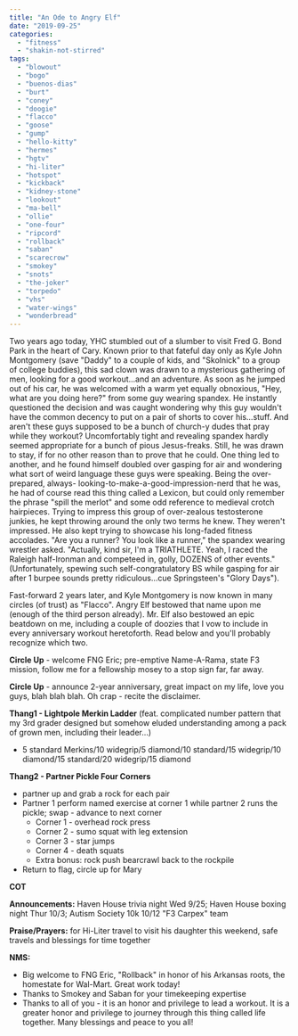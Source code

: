 ```yaml
---
title: "An Ode to Angry Elf"
date: "2019-09-25"
categories: 
  - "fitness"
  - "shakin-not-stirred"
tags: 
  - "blowout"
  - "bogo"
  - "buenos-dias"
  - "burt"
  - "coney"
  - "doogie"
  - "flacco"
  - "goose"
  - "gump"
  - "hello-kitty"
  - "hermes"
  - "hgtv"
  - "hi-liter"
  - "hotspot"
  - "kickback"
  - "kidney-stone"
  - "lookout"
  - "ma-bell"
  - "ollie"
  - "one-four"
  - "ripcord"
  - "rollback"
  - "saban"
  - "scarecrow"
  - "smokey"
  - "snots"
  - "the-joker"
  - "torpedo"
  - "vhs"
  - "water-wings"
  - "wonderbread"
---
```


Two years ago today, YHC stumbled out of a slumber to visit Fred G. Bond Park in the heart of Cary. Known prior to that fateful day only as Kyle John Montgomery (save "Daddy" to a couple of kids, and "Skolnick" to a group of college buddies), this sad clown was drawn to a mysterious gathering of men, looking for a good workout...and an adventure. As soon as he jumped out of his car, he was welcomed with a warm yet equally obnoxious, "Hey, what are you doing here?" from some guy wearing spandex. He instantly questioned the decision and was caught wondering why this guy wouldn't have the common decency to put on a pair of shorts to cover his...stuff. And aren't these guys supposed to be a bunch of church-y dudes that pray while they workout? Uncomfortably tight and revealing spandex hardly seemed appropriate for a bunch of pious Jesus-freaks. Still, he was drawn to stay, if for no other reason than to prove that he could. One thing led to another, and he found himself doubled over gasping for air and wondering what sort of weird language these guys were speaking. Being the over-prepared, always- looking-to-make-a-good-impression-nerd that he was, he had of course read this thing called a Lexicon, but could only remember the phrase "spill the merlot" and some odd reference to medieval crotch hairpieces. Trying to impress this group of over-zealous testosterone junkies, he kept throwing around the only two terms he knew. They weren't impressed. He also kept trying to showcase his long-faded fitness accolades. "Are you a runner? You look like a runner," the spandex wearing wrestler asked. "Actually, kind sir, I'm a TRIATHLETE. Yeah, I raced the Raleigh half-Ironman and competeed in, golly, DOZENS of other events." (Unfortunately, spewing such self-congratulatory BS while gasping for air after 1 burpee sounds pretty ridiculous...cue Springsteen's "Glory Days").

Fast-forward 2 years later, and Kyle Montgomery is now known in many circles (of trust) as "Flacco". Angry Elf bestowed that name upon me (enough of the third person already). Mr. Elf also bestowed an epic beatdown on me, including a couple of doozies that I vow to include in every anniversary workout heretoforth. Read below and you'll probably recognize which two.

**Circle Up** - welcome FNG Eric; pre-emptive Name-A-Rama, state F3 mission, follow me for a fellowship mosey to a stop sign far, far away.

**Circle Up** - announce 2-year anniversary, great impact on my life, love you guys, blah blah blah. Oh crap - recite the disclaimer.

**Thang1 - Lightpole Merkin Ladder** (feat. complicated number pattern that my 3rd grader designed but somehow eluded understanding among a pack of grown men, including their leader...)

- 5 standard Merkins/10 widegrip/5 diamond/10 standard/15 widegrip/10 diamond/15 standard/20 widegrip/15 diamond

**Thang2 - Partner Pickle Four Corners**

- partner up and grab a rock for each pair
- Partner 1 perform named exercise at corner 1 while partner 2 runs the pickle; swap - advance to next corner
    - Corner 1 - overhead rock press
    - Corner 2 - sumo squat with leg extension
    - Corner 3 - star jumps
    - Corner 4 - death squats
    - Extra bonus: rock push bearcrawl back to the rockpile
- Return to flag, circle up for Mary

**COT**

**Announcements:** Haven House trivia night Wed 9/25; Haven House boxing night Thur 10/3; Autism Society 10k 10/12 "F3 Carpex" team

**Praise/Prayers:** for Hi-Liter travel to visit his daughter this weekend, safe travels and blessings for time together

**NMS:**

- Big welcome to FNG Eric, "Rollback" in honor of his Arkansas roots, the homestate for Wal-Mart. Great work today!
- Thanks to Smokey and Saban for your timekeeping expertise
- Thanks to all of you - it is an honor and privilege to lead a workout. It is a greater honor and privilege to journey through this thing called life together. Many blessings and peace to you all!
